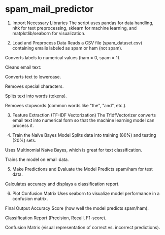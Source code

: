 # spam_mail_predictor
1. Import Necessary Libraries
The script uses pandas for data handling, nltk for text preprocessing, sklearn for machine learning, and matplotlib/seaborn for visualization.

2. Load and Preprocess Data
Reads a CSV file (spam_dataset.csv) containing emails labeled as spam or ham (not spam).

Converts labels to numerical values (ham = 0, spam = 1).

Cleans email text:

Converts text to lowercase.

Removes special characters.

Splits text into words (tokens).

Removes stopwords (common words like "the", "and", etc.).

3. Feature Extraction (TF-IDF Vectorization)
The TfidfVectorizer converts email text into numerical form so that the machine learning model can process it.

4. Train the Naïve Bayes Model
Splits data into training (80%) and testing (20%) sets.

Uses Multinomial Naïve Bayes, which is great for text classification.

Trains the model on email data.

5. Make Predictions and Evaluate the Model
Predicts spam/ham for test data.

Calculates accuracy and displays a classification report.

6. Plot Confusion Matrix
Uses seaborn to visualize model performance in a confusion matrix.

Final Output
Accuracy Score (how well the model predicts spam/ham).

Classification Report (Precision, Recall, F1-score).

Confusion Matrix (visual representation of correct vs. incorrect predictions).
